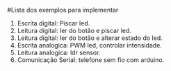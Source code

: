 #Lista dos exemplos para implementar

1. Escrita digital: Piscar led.
2. Leitura digital: ler do botão e piscar led.
3. Leitura digital: ler do botão e alterar estado do led.
4. Escrita analogica: PWM led, controlar intensidade.
5. Leitura analogica: ldr sensor.
6. Comunicação Serial: telefone sem fio com arduino.

